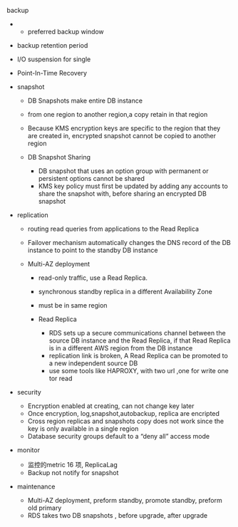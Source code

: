 backup

*   * preferred backup window
  * backup retention period
  * I/O suspension for single
  * Point-In-Time Recovery
* snapshot
 
  * DB Snapshots make entire DB instance
  * from one region to another region,a copy retain in that region
  * Because KMS encryption keys are specific to the region that they are created in, encrypted snapshot cannot be copied to another region
  * DB Snapshot Sharing
 
    * DB snapshot that uses an option group with permanent or persistent options cannot be shared
    * KMS key policy must first be updated by adding any accounts to share the snapshot with, before sharing an encrypted DB snapshot
* replication
 
  * routing read queries from applications to the Read Replica
  * Failover mechanism automatically changes the DNS record of the DB instance to point to the standby DB instance
  * Multi-AZ deployment
 
    * read-only traffic, use a Read Replica.
    * synchronous standby replica in a different Availability Zone
    * must be in same region
    * Read Replica
 
      * RDS sets up a secure communications channel between the source DB instance and the Read Replica, if that Read Replica is in a different AWS region from the DB instance
      * replication link is broken, A Read Replica can be promoted to a new independent source DB
      * use some tools like HAPROXY, with two url ,one for write one tor read
* security
 
  * Encryption enabled at creating, can not change key later
  * Once encryption, log,snapshot,autobackup, replica are encripted
  * Cross region replicas and snapshots copy does not work since the key is only available in a single region
  * Database security groups default to a “deny all” access mode
* monitor
 
  * 监控的metric 16 项, ReplicaLag
  * Backup not notify for snapshot
* maintenance
 
  * Multi-AZ deployment, preform standby, promote standby, preform old primary
  * RDS takes two DB snapshots , before upgrade, after upgrade



